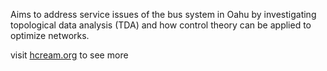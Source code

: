 Aims to address service issues of the bus system in Oahu by investigating topological data analysis (TDA) and how control theory can be applied to optimize networks. 

visit [hcream.org](www.hcream.org) to see more



